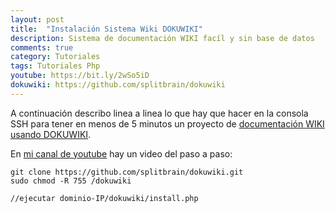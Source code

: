 ```yaml
---
layout: post
title:  "Instalación Sistema Wiki DOKUWIKI"
description: Sistema de documentación WIKI facíl y sin base de datos
comments: true
category: Tutoriales
tags: Tutoriales Php
youtube: https://bit.ly/2wSo5iD
dokuwiki: https://github.com/splitbrain/dokuwiki
---
```


A continuación describo linea a linea lo que hay que hacer en la consola SSH para tener en menos de 5 minutos un proyecto de <a target="_blank" href="{{ page.dokuwiki }}">documentación WIKI usando DOKUWIKI</a>.

En <a target="_blank" href="{{ page.youtube }}">mi canal de youtube</a> hay un video del paso a paso: 

```
git clone https://github.com/splitbrain/dokuwiki.git
sudo chmod -R 755 /dokuwiki

//ejecutar dominio-IP/dokuwiki/install.php
```

